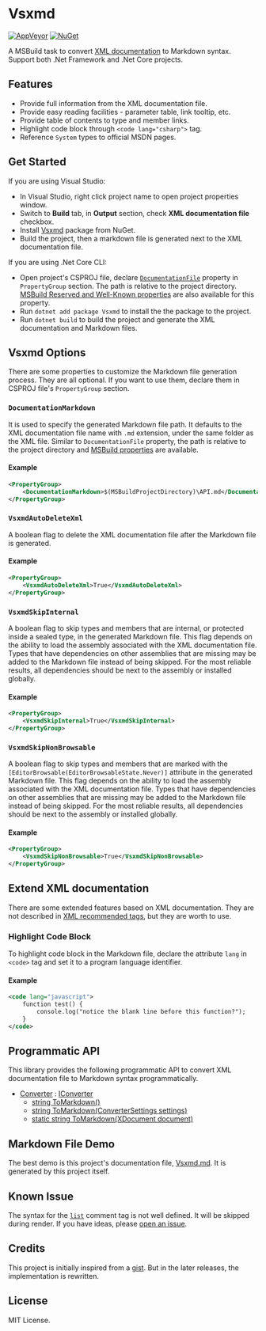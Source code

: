 # Vsxmd

[![AppVeyor](https://img.shields.io/appveyor/ci/lijunle/Vsxmd/master.svg?logo=AppVeyor&logoColor=white)](https://ci.appveyor.com/project/lijunle/vsxmd/branch/master)
[![NuGet](https://img.shields.io/nuget/v/Vsxmd.svg?logo=NuGet&logoColor=white)](https://www.nuget.org/packages/Vsxmd)

A MSBuild task to convert [XML documentation](https://docs.microsoft.com/en-us/dotnet/csharp/programming-guide/xmldoc/xml-documentation-comments) to Markdown syntax. Support both .Net Framework and .Net Core projects.

## Features

- Provide full information from the XML documentation file.
- Provide easy reading facilities - parameter table, link tooltip, etc.
- Provide table of contents to type and member links.
- Highlight code block through `<code lang="csharp">` tag.
- Reference `System` types to official MSDN pages.

## Get Started

If you are using Visual Studio:

- In Visual Studio, right click project name to open project properties window.
- Switch to **Build** tab, in **Output** section, check **XML documentation file** checkbox.
- Install [Vsxmd](https://www.nuget.org/packages/Vsxmd/) package from NuGet.
- Build the project, then a markdown file is generated next to the XML documentation file.

If you are using .Net Core CLI:

- Open project's CSPROJ file, declare [`DocumentationFile`](https://docs.microsoft.com/en-us/visualstudio/msbuild/common-msbuild-project-properties) property in `PropertyGroup` section. The path is relative to the project directory. [MSBuild Reserved and Well-Known properties](https://docs.microsoft.com/en-us/visualstudio/msbuild/msbuild-reserved-and-well-known-properties) are also available for this property.
- Run `dotnet add package Vsxmd` to install the the package to the project.
- Run `dotnet build` to build the project and generate the XML documentation and Markdown files.

## Vsxmd Options

There are some properties to customize the Markdown file generation process. They are all optional. If you want to use them, declare them in CSPROJ file's `PropertyGroup` section.

### `DocumentationMarkdown`

It is used to specify the generated Markdown file path. It defaults to the XML documentation file name with `.md` extension, under the same folder as the XML file. Similar to `DocumentationFile` property, the path is relative to the project directory and [MSBuild properties](https://docs.microsoft.com/en-us/visualstudio/msbuild/msbuild-reserved-and-well-known-properties) are available.

#### Example

```xml
<PropertyGroup>
    <DocumentationMarkdown>$(MSBuildProjectDirectory)\API.md</DocumentationMarkdown>
</PropertyGroup>
```

### `VsxmdAutoDeleteXml`

A boolean flag to delete the XML documentation file after the Markdown file is generated.

#### Example

```xml
<PropertyGroup>
    <VsxmdAutoDeleteXml>True</VsxmdAutoDeleteXml>
</PropertyGroup>
```

### `VsxmdSkipInternal`

A boolean flag to skip types and members that are internal, or protected inside a sealed type, in the generated Markdown file.
This flag depends on the ability to load the assembly associated with the XML documentation file. Types that have dependencies on other assemblies that are missing may be added to the Markdown file instead of being skipped.
For the most reliable results, all dependencies should be next to the assembly or installed globally.

#### Example

```xml
<PropertyGroup>
    <VsxmdSkipInternal>True</VsxmdSkipInternal>
</PropertyGroup>
```

### `VsxmdSkipNonBrowsable`

A boolean flag to skip types and members that are marked with the `[EditorBrowsable(EditorBrowsableState.Never)]` attribute in the generated Markdown file.
This flag depends on the ability to load the assembly associated with the XML documentation file. Types that have dependencies on other assemblies that are missing may be added to the Markdown file instead of being skipped.
For the most reliable results, all dependencies should be next to the assembly or installed globally.

#### Example

```xml
<PropertyGroup>
    <VsxmdSkipNonBrowsable>True</VsxmdSkipNonBrowsable>
</PropertyGroup>
```

## Extend XML documentation

There are some extended features based on XML documentation. They are not described in [XML recommended tags](https://docs.microsoft.com/en-us/dotnet/csharp/programming-guide/xmldoc/recommended-tags-for-documentation-comments), but they are worth to use.

### Highlight Code Block

To highlight code block in the Markdown file, declare the attribute `lang` in `<code>` tag and set it to a program language identifier.

#### Example

```xml
<code lang="javascript">
    function test() {
        console.log("notice the blank line before this function?");
    }
</code>
```

## Programmatic API

This library provides the following programmatic API to convert XML documentation file to Markdown syntax programmatically.

- [Converter](Vsxmd/Vsxmd.md#T-Vsxmd-Converter) : [IConverter](Vsxmd/Vsxmd.md#T-Vsxmd-IConverter)
  - [string ToMarkdown()](Vsxmd/Vsxmd.md#M-Vsxmd-IConverter-ToMarkdown)
  - [string ToMarkdown(ConverterSettings settings)](Vsxmd/Vsxmd.md#M-Vsxmd-Converter-ToMarkdown-Vsxmd-ConverterSettings-)
  - [static string ToMarkdown(XDocument document)](Vsxmd/Vsxmd.md#M-Vsxmd-Converter-ToMarkdown-System-Xml-Linq-XDocument-)

## Markdown File Demo

The best demo is this project's documentation file, [Vsxmd.md](https://github.com/lijunle/Vsxmd/blob/master/Vsxmd/Vsxmd.md). It is generated by this project itself.

## Known Issue

The syntax for the [`list`](https://msdn.microsoft.com/en-us/library/y3ww3c7e.aspx) comment tag is not well defined. It will be skipped during render. If you have ideas, please [open an issue](https://github.com/lijunle/Vsxmd/issues).

## Credits

This project is initially inspired from a [gist](https://gist.github.com/formix/515d3d11ee7c1c252f92). But in the later releases, the implementation is rewritten.

## License

MIT License.
